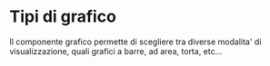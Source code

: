 # Tipi di grafico

Il componente grafico permette di scegliere tra diverse modalita' di visualizzazione, quali grafici a barre, ad area, torta, etc...
